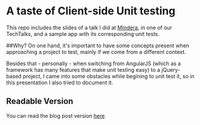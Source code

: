 # A taste of Client-side Unit testing

This repo includes the slides of a talk I did at [Mindera](http://mindera.com/), in one of our TechTalks, and a sample app with its corresponding unit tests.

##Why?
On one hand, it's important to have some concepts present when approaching a project to test, mainly if we come from a different context.

Besides that - personally - when switching from AngularJS (which as a framework has many features that make unit testing easy) to a jQuery-based project, I came into some obstacles while begining to unit test it, so in this presentation I also tried to document it.

## Readable Version

You can read the blog post version [here](http://blog.capelo.me/coding/2015/11/26/a-taste-of-unit-testing-for-the-client-side/)

